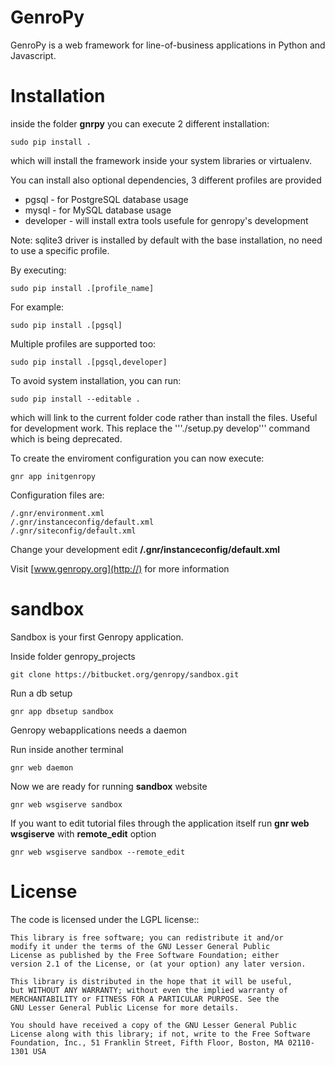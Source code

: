 GenroPy
=======

GenroPy is a web framework for line-of-business applications in Python and Javascript.

Installation
============

inside the folder **gnrpy** you can execute 2 different installation:

	sudo pip install .
	
which will install the framework inside your system libraries or virtualenv.

You can install also optional dependencies, 3 different profiles are provided

* pgsql - for PostgreSQL database usage
* mysql - for MySQL database usage
* developer - will install extra tools usefule for genropy's development

Note: sqlite3 driver is installed by default with the base installation, no need
to use a specific profile.

By executing:

	sudo pip install .[profile_name]
   
For example:

	sudo pip install .[pgsql]
	
Multiple profiles are supported too:

	sudo pip install .[pgsql,developer]
	

To avoid system installation, you can run:

	sudo pip install --editable .
	
which will link to the current folder code rather than install the files. Useful for
development work. This replace the '''./setup.py develop''' command which is being
deprecated.
	
To create the enviroment configuration you can now execute:

	gnr app initgenropy

Configuration files are: 

	/.gnr/environment.xml
	/.gnr/instanceconfig/default.xml
	/.gnr/siteconfig/default.xml

Change your development edit **/.gnr/instanceconfig/default.xml**


Visit [www.genropy.org](http://) for more information


sandbox
=======
Sandbox is your first Genropy application.

Inside folder genropy_projects 

	git clone https://bitbucket.org/genropy/sandbox.git

Run a db setup

    gnr app dbsetup sandbox

Genropy webapplications needs a daemon

Run inside another terminal

	gnr web daemon

Now we are ready for running **sandbox** website

	gnr web wsgiserve sandbox
	
If you want to edit tutorial files through the application itself run **gnr web wsgiserve** with **remote_edit** option

	gnr web wsgiserve sandbox --remote_edit
	

License
=======

The code is licensed under the LGPL license::
    
    This library is free software; you can redistribute it and/or
    modify it under the terms of the GNU Lesser General Public
    License as published by the Free Software Foundation; either
    version 2.1 of the License, or (at your option) any later version.
    
    This library is distributed in the hope that it will be useful,
    but WITHOUT ANY WARRANTY; without even the implied warranty of
    MERCHANTABILITY or FITNESS FOR A PARTICULAR PURPOSE. See the
    GNU Lesser General Public License for more details.
    
    You should have received a copy of the GNU Lesser General Public
    License along with this library; if not, write to the Free Software
    Foundation, Inc., 51 Franklin Street, Fifth Floor, Boston, MA 02110-1301 USA
